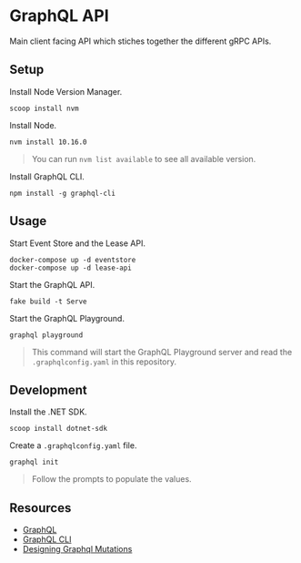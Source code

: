# GraphQL API
Main client facing API which stiches together the different gRPC APIs.

## Setup
Install Node Version Manager.
```
scoop install nvm
```

Install Node.
```
nvm install 10.16.0
```
> You can run `nvm list available` to see all available version.

Install GraphQL CLI.
```
npm install -g graphql-cli
```

## Usage
Start Event Store and the Lease API.
```
docker-compose up -d eventstore
docker-compose up -d lease-api
```

Start the GraphQL API.
```
fake build -t Serve
```

Start the GraphQL Playground.
```
graphql playground
```
> This command will start the GraphQL Playground server
and read the `.graphqlconfig.yaml` in this repository.

## Development
Install the .NET SDK.
```
scoop install dotnet-sdk
```

Create a `.graphqlconfig.yaml` file.
```
graphql init
```
> Follow the prompts to populate the values.

## Resources
- [GraphQL](https://graphql.org/)
- [GraphQL CLI](https://github.com/graphql-cli/graphql-cli)
- [Designing Graphql Mutations](https://blog.apollographql.com/designing-graphql-mutations-e09de826ed97)
